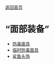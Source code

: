 [返回首页](index.md)  
# “面部装备”  
- [防毒面具](GasMaskRustic.md)  
- [临时防毒面具](MaskMakeshift.md)  
- [鲨鱼头饰](SharkHeadpiece.md)  
